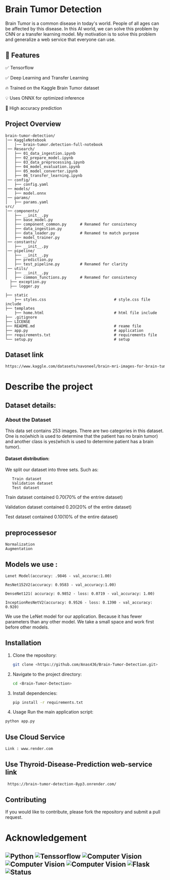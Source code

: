# Brain Tumor Detection
Brain Tumor is a common disease in today's world. People of all ages can be affected by this disease. In this AI world, we can solve this problem by CNN or a transfer learning model. My motivation is to solve this problem and generalize a web service that everyone can use.
## 📌 Features

✅ Tensorflow

✅ Deep Learning and Transfer Learning

🔥 Trained on the Kaggle Brain Tumor dataset

💡 Uses ONNX for optimized inference  

🎯 High accuracy prediction  
## Project Overview
```
brain-tumor-detection/
│── KaggleNotebook
│   │── brain-tumor.detection-full-notebook
│── Research/
│   ├── 01_data_ingestion.ipynb
│   ├── 02_prepare_model.ipynb
│   ├── 03_data_preprocessing.ipynb
│   ├── 04_model_evaluation.ipynb
│   ├── 05_model_converter.ipynb
│   ├── 06_transfer_learning.ipynb
│── config/
│   ├── config.yaml
│── models/
│   ├── model.onnx
│── params/
│   ├── params.yaml
src/
│── components/
│   ├── __init__.py
│   ├── base_model.py
│   ├── component_common.py      # Renamed for consistency
│   ├── data_ingestion.py
│   ├── data_loader.py           # Renamed to match purpose
│   ├── model_trainer.py
│── constants/
│   ├── __init__.py
│── pipeline/
│   ├── __init__.py
│   ├── prediction.py
│   ├── test_pipeline.py         # Renamed for clarity
│── utils/
│   ├── __init__.py
│   ├── common_functions.py      # Renamed for consistency
  ├── exception.py
  ├── logger.py
  
├── static
    ├── styles.css                              # style.css file include     
├── templates
    ├── home.html                               # html file include           
├── .gitignore             
├── LICENSE                                    
├── README.md                                   # reame file
├── app.py                                      # application 
├── requirements.txt                            # requirements file
└── setup.py                                    # setup 
```

## Dataset link 

```bash
https://www.kaggle.com/datasets/navoneel/brain-mri-images-for-brain-tumor-detection
```
# Describe the project
## Dataset details:
### About the Dataset
This data set contains 253 images. There are two categories in this dataset. One is no(which is used to determine that the patient has no brain tumor) and another class is yes(which is used to determine patient has a brain tumor).

#### Dataset distribution:
We split our dataset into three sets. Such as:

       Train dataset
       Validation dataset
       Test dataset 

Train dataset contained 0.70(70% of the entrire dataset)

Validation dataset contained 0.20(20% of the entire dataset)

Test dataset contained 0.10(10% of the entire dataset)



## preprocessesor 
    Normalization
    Augmentation
## Models we use :
    Lenet Model(accuracy: .9846 - val_accurac:1.00)

    ResNet152V2(accuracy: 0.9583 - val_accuracy:1.00) 

    DenseNet121( accuracy: 0.9852 - loss: 0.0719 - val_accuracy: 1.00)
 
    InceptionResNetV2(accuracy: 0.9526 - loss: 0.1390 - val_accuracy: 0.920)  

We use the LeNet model for our application. Because it has fewer parameters than any other model. We take a small space and work first before other models.

## Installation
1. Clone the repository:
   ```bash
   git clone <https://github.com/Anas436/Brain-Tumor-Detection.git>
   ```
2. Navigate to the project directory:
   ```bash
   cd <Brain-Tumor-Detection>
   ```
3. Install dependencies:
   ```bash
   pip install -r requirements.txt
4. Usage
Run the main application script:
```bash
python app.py
   ```

## Use Cloud Service 
```bash 
Link : www.render.com
```
## Use Thyroid-Disease-Prediction web-service link

```bash
 https://brain-tumor-detection-8yp3.onrender.com/
```
## Contributing
If you would like to contribute, please fork the repository and submit a pull request.

# Acknowledgement 
![Python](https://img.shields.io/badge/Python-3.10%2B-blue) 
![Tenssorflow](https://img.shields.io/badge/Tenssorflow%20-orange)
![Computer Vision](https://img.shields.io/badge/Deep%20Learning-Tansfer%20Learning-red)
![Computer Vision](https://img.shields.io/badge/Lenet%20-DenseNet-blue)
![Computer Vision](https://img.shields.io/badge/Resnet%20-InceptionResNet-blue)
![Flask](https://img.shields.io/badge/Flask-Web%20App-orange)
![Status](https://img.shields.io/badge/Status-Active-brightgreen)
---
